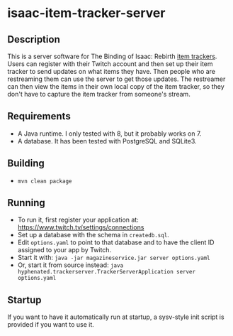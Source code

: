 isaac-item-tracker-server
=========================

Description
-----------

This is a server software for The Binding of Isaac: Rebirth [item trackers](https://github.com/Hyphen-ated/RebirthItemTracker). Users can register with their Twitch account and then set up their item tracker to send updates on what items they have. Then people who are restreaming them can use the server to get those updates. The restreamer can then view the items in their own local copy of the item tracker, so they don't have to capture the item tracker from someone's stream.



Requirements
------------

* A Java runtime. I only tested with 8, but it probably works on 7.
* A database. It has been tested with PostgreSQL and SQLite3.



Building
--------

* `mvn clean package`



Running
-------

* To run it, first register your application at: https://www.twitch.tv/settings/connections
* Set up a database with the schema in `createdb.sql`.
* Edit `options.yaml` to point to that database and to have the client ID assigned to your app by Twitch.
* Start it with: `java -jar magazineservice.jar server options.yaml`
* Or, start it from source instead: `java hyphenated.trackerserver.TrackerServerApplication server options.yaml`



Startup
-------

If you want to have it automatically run at startup, a sysv-style init script is provided if you want to use it.
